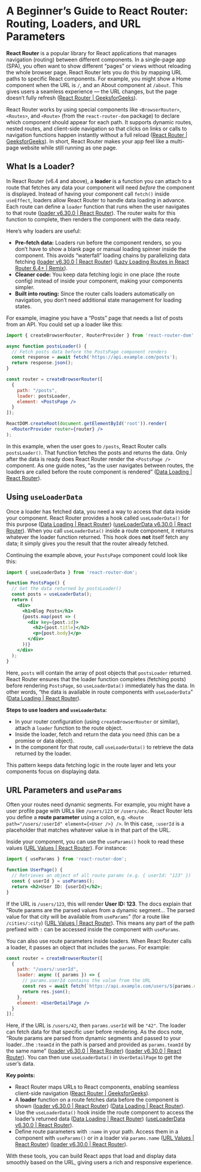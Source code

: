 # A Beginner’s Guide to React Router: Routing, Loaders, and URL Parameters

**React Router** is a popular library for React applications that manages navigation (routing) between different components. In a single-page app (SPA), you often want to show different “pages” or views without reloading the whole browser page. React Router lets you do this by mapping URL paths to specific React components. For example, you might show a Home component when the URL is `/`, and an About component at `/about`. This gives users a seamless experience — the URL changes, but the page doesn’t fully refresh ([React Router | GeeksforGeeks](https://www.geeksforgeeks.org/reactjs-router/#:~:text=React%20Router%20is%20a%20standard,URL%20paths%20to%20specific%20components)).  

React Router works by using special components like `<BrowserRouter>`, `<Routes>`, and `<Route>` (from the `react-router-dom` package) to declare which component should appear for each path. It supports dynamic routes, nested routes, and client-side navigation so that clicks on links or calls to navigation functions happen instantly without a full reload ([React Router | GeeksforGeeks](https://www.geeksforgeeks.org/reactjs-router/#:~:text=React%20Router%20is%20a%20standard,URL%20paths%20to%20specific%20components)). In short, React Router makes your app feel like a multi-page website while still running as one page.

## What Is a Loader?

In React Router (v6.4 and above), a **loader** is a function you can attach to a route that fetches any data your component will need *before* the component is displayed. Instead of having your component call `fetch()` inside `useEffect`, loaders allow React Router to handle data loading in advance. Each route can define a `loader` function that runs when the user navigates to that route ([loader v6.30.0 | React Router](https://reactrouter.com/6.30.0/route/loader#:~:text=Each%20route%20can%20define%20a,route%20element%20before%20it%20renders)). The router waits for this function to complete, then renders the component with the data ready. 

Here’s why loaders are useful:
- **Pre-fetch data:** Loaders run before the component renders, so you don’t have to show a blank page or manual loading spinner inside the component. This avoids “waterfall” loading chains by parallelizing data fetching ([loader v6.30.0 | React Router](https://reactrouter.com/6.30.0/route/loader#:~:text=As%20the%20user%20navigates%20around,available%20to%20components%20through%20useLoaderData)) ([Lazy Loading Routes in React Router 6.4+ | Remix](https://remix.run/blog/lazy-loading-routes#:~:text=React%20Router%206,that%20come%20along%20with%20them)).
- **Cleaner code:** You keep data fetching logic in one place (the route config) instead of inside your component, making your components simpler.
- **Built into routing:** Since the router calls loaders automatically on navigation, you don’t need additional state management for loading states. 

For example, imagine you have a “Posts” page that needs a list of posts from an API. You could set up a loader like this:

```jsx
import { createBrowserRouter, RouterProvider } from 'react-router-dom';

async function postsLoader() {
  // Fetch posts data before the PostsPage component renders
  const response = await fetch('https://api.example.com/posts');
  return response.json();
}

const router = createBrowserRouter([
  {
    path: "/posts",
    loader: postsLoader,
    element: <PostsPage />
  }
]);

ReactDOM.createRoot(document.getElementById('root')).render(
  <RouterProvider router={router} />
);
```

In this example, when the user goes to `/posts`, React Router calls `postsLoader()`. That function fetches the posts and returns the data. Only after the data is ready does React Router render the `<PostsPage />` component. As one guide notes, “as the user navigates between routes, the loaders are called before the route component is rendered” ([Data Loading  | React Router](https://reactrouter.com/start/data/data-loading#:~:text=As%20the%20user%20navigates%20between,the%20route%20component%20is%20rendered)).

## Using `useLoaderData`

Once a loader has fetched data, you need a way to access that data inside your component. React Router provides a hook called `useLoaderData()` for this purpose ([Data Loading  | React Router](https://reactrouter.com/start/data/data-loading#:~:text=The%20data%20is%20available%20in,useLoaderData)) ([useLoaderData v6.30.0 | React Router](https://reactrouter.com/6.30.0/hooks/use-loader-data#:~:text=)). When you call `useLoaderData()` inside a route component, it returns whatever the loader function returned. This hook does **not** itself fetch any data; it simply gives you the result that the router already fetched. 

Continuing the example above, your `PostsPage` component could look like this:

```jsx
import { useLoaderData } from 'react-router-dom';

function PostsPage() {
  // Get the data returned by postsLoader()
  const posts = useLoaderData();
  return (
    <div>
      <h1>Blog Posts</h1>
      {posts.map(post => (
        <div key={post.id}>
          <h2>{post.title}</h2>
          <p>{post.body}</p>
        </div>
      ))}
    </div>
  );
}
```

Here, `posts` will contain the array of post objects that `postsLoader` returned. React Router ensures that the loader function completes (fetching posts) before rendering `PostsPage`, so `useLoaderData()` immediately has the data. In other words, “the data is available in route components with `useLoaderData`” ([Data Loading  | React Router](https://reactrouter.com/start/data/data-loading#:~:text=The%20data%20is%20available%20in,useLoaderData)). 

**Steps to use loaders and `useLoaderData`:**  
- In your router configuration (using `createBrowserRouter` or similar), attach a `loader` function to the route object.  
- Inside the loader, fetch and return the data you need (this can be a promise or data object).  
- In the component for that route, call `useLoaderData()` to retrieve the data returned by the loader.  

This pattern keeps data fetching logic in the route layer and lets your components focus on displaying data.

## URL Parameters and `useParams`

Often your routes need dynamic segments. For example, you might have a user profile page with URLs like `/users/123` or `/users/abc`. React Router lets you define a **route parameter** using a colon, e.g. `<Route path="/users/:userId" element={<User />} />`. In this case, `:userId` is a placeholder that matches whatever value is in that part of the URL.

Inside your component, you can use the `useParams()` hook to read these values ([URL Values  | React Router](https://reactrouter.com/start/declarative/url-values#:~:text=Route%20params%20are%20the%20parsed,values%20from%20a%20dynamic%20segment)). For instance:

```jsx
import { useParams } from 'react-router-dom';

function UserPage() {
  // Retrieves an object of all route params (e.g. { userId: "123" })
  const { userId } = useParams();
  return <h2>User ID: {userId}</h2>;
}
```

If the URL is `/users/123`, this will render **User ID: 123**. The docs explain that “Route params are the parsed values from a dynamic segment… The parsed value for that city will be available from `useParams`” (for a route like `/cities/:city`) ([URL Values  | React Router](https://reactrouter.com/start/declarative/url-values#:~:text=Route%20params%20are%20the%20parsed,values%20from%20a%20dynamic%20segment)). This means any part of the path prefixed with `:` can be accessed inside the component with `useParams`.

You can also use route parameters inside loaders. When React Router calls a loader, it passes an object that includes the `params`. For example:

```jsx
const router = createBrowserRouter([
  {
    path: "/users/:userId",
    loader: async ({ params }) => {
      // params.userId contains the value from the URL
      const res = await fetch(`https://api.example.com/users/${params.userId}`);
      return res.json();
    },
    element: <UserDetailPage />
  }
]);
```

Here, if the URL is `/users/42`, then `params.userId` will be `"42"`. The loader can fetch data for that specific user before rendering. As the docs note, “Route params are parsed from dynamic segments and passed to your loader...the `:teamId` in the path is parsed and provided as `params.teamId` by the same name” ([loader v6.30.0 | React Router](https://reactrouter.com/6.30.0/route/loader#:~:text=Route%20params%20are%20parsed%20from,out%20which%20resource%20to%20load)) ([loader v6.30.0 | React Router](https://reactrouter.com/6.30.0/route/loader#:~:text=)). You can then use `useLoaderData()` in `UserDetailPage` to get the user’s data.


**Key points:**

- React Router maps URLs to React components, enabling seamless client-side navigation ([React Router | GeeksforGeeks](https://www.geeksforgeeks.org/reactjs-router/#:~:text=React%20Router%20is%20a%20standard,URL%20paths%20to%20specific%20components)).  
- A **loader** function on a route fetches data before the component is shown ([loader v6.30.0 | React Router](https://reactrouter.com/6.30.0/route/loader#:~:text=Each%20route%20can%20define%20a,route%20element%20before%20it%20renders)) ([Data Loading  | React Router](https://reactrouter.com/start/data/data-loading#:~:text=As%20the%20user%20navigates%20between,the%20route%20component%20is%20rendered)).  
- Use the `useLoaderData()` hook inside the route component to access the loader’s returned data ([Data Loading  | React Router](https://reactrouter.com/start/data/data-loading#:~:text=The%20data%20is%20available%20in,useLoaderData)) ([useLoaderData v6.30.0 | React Router](https://reactrouter.com/6.30.0/hooks/use-loader-data#:~:text=)).  
- Define route parameters with `:name` in your path. Access them in a component with `useParams()` or in a loader via `params.name` ([URL Values  | React Router](https://reactrouter.com/start/declarative/url-values#:~:text=Route%20params%20are%20the%20parsed,values%20from%20a%20dynamic%20segment)) ([loader v6.30.0 | React Router](https://reactrouter.com/6.30.0/route/loader#:~:text=Route%20params%20are%20parsed%20from,out%20which%20resource%20to%20load)).

With these tools, you can build React apps that load and display data smoothly based on the URL, giving users a rich and responsive experience. 

